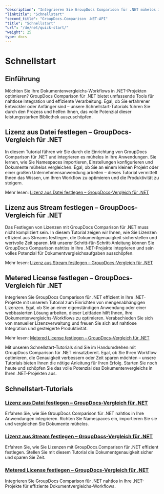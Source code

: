 ```yaml
---
"description": "Integrieren Sie GroupDocs Comparison für .NET mühelos in Ihre Projekte. Lernen Sie effiziente Lizenzeinstellungen für präzise Dokumentvergleichs-Workflows kennen."
"linktitle": "Schnellstart"
"second_title": "GroupDocs.Comparison .NET-API"
"title": "Schnellstart"
"url": "/de/net/quick-start/"
"weight": 25
type: docs
---
```

# Schnellstart


## Einführung

Möchten Sie Ihre Dokumentenvergleichs-Workflows in .NET-Projekten optimieren? GroupDocs Comparison für .NET bietet umfassende Tools für nahtlose Integration und effiziente Verarbeitung. Egal, ob Sie erfahrener Entwickler oder Anfänger sind – unsere Schnellstart-Tutorials führen Sie durch den Prozess und helfen Ihnen, das volle Potenzial dieser leistungsstarken Bibliothek auszuschöpfen.

## Lizenz aus Datei festlegen – GroupDocs-Vergleich für .NET

In diesem Tutorial führen wir Sie durch die Einrichtung von GroupDocs Comparison für .NET und integrieren es mühelos in Ihre Anwendungen. Sie lernen, wie Sie Namespaces importieren, Einstellungen konfigurieren und Dokumente mühelos vergleichen. Egal, ob Sie an einem kleinen Projekt oder einer großen Unternehmensanwendung arbeiten – dieses Tutorial vermittelt Ihnen das Wissen, um Ihren Workflow zu optimieren und die Produktivität zu steigern.

Mehr lesen: [Lizenz aus Datei festlegen – GroupDocs-Vergleich für .NET](./set-license-from-file/)

## Lizenz aus Stream festlegen – GroupDocs-Vergleich für .NET

Das Festlegen von Lizenzen mit GroupDocs Comparison für .NET muss nicht kompliziert sein. In diesem Tutorial zeigen wir Ihnen, wie Sie Lizenzen effizient aus Streams festlegen, die Dokumentgenauigkeit sicherstellen und wertvolle Zeit sparen. Mit unserer Schritt-für-Schritt-Anleitung können Sie GroupDocs Comparison nahtlos in Ihre .NET-Projekte integrieren und sein volles Potenzial für Dokumentvergleichsaufgaben ausschöpfen.

Mehr lesen: [Lizenz aus Stream festlegen – GroupDocs-Vergleich für .NET](./set-license-from-stream/)

## Metered License festlegen – GroupDocs-Vergleich für .NET

Integrieren Sie GroupDocs Comparison für .NET effizient in Ihre .NET-Projekte mit unserem Tutorial zum Einrichten von mengenabhängigen Lizenzen. Egal, ob Sie an einer eigenständigen Anwendung oder einer webbasierten Lösung arbeiten, dieser Leitfaden hilft Ihnen, Ihre Dokumentenvergleichs-Workflows zu optimieren. Verabschieden Sie sich von manueller Lizenzverwaltung und freuen Sie sich auf nahtlose Integration und gesteigerte Produktivität.

Mehr lesen: [Metered License festlegen – GroupDocs-Vergleich für .NET](./set-metered-license/)

Mit unseren Schnellstart-Tutorials sind Sie im Handumdrehen mit GroupDocs Comparison für .NET einsatzbereit. Egal, ob Sie Ihren Workflow optimieren, die Genauigkeit verbessern oder Zeit sparen möchten – unsere Tutorials bieten Ihnen die nötige Anleitung für Ihren Erfolg. Starten Sie noch heute und schöpfen Sie das volle Potenzial des Dokumentenvergleichs in Ihren .NET-Projekten aus.
## Schnellstart-Tutorials
### [Lizenz aus Datei festlegen – GroupDocs-Vergleich für .NET](./set-license-from-file/)
Erfahren Sie, wie Sie GroupDocs Comparison für .NET nahtlos in Ihre Anwendungen integrieren. Richten Sie Namespaces ein, importieren Sie sie und vergleichen Sie Dokumente mühelos.
### [Lizenz aus Stream festlegen – GroupDocs-Vergleich für .NET](./set-license-from-stream/)
Erfahren Sie, wie Sie Lizenzen mit GroupDocs.Comparison für .NET effizient festlegen. Stellen Sie mit diesem Tutorial die Dokumentgenauigkeit sicher und sparen Sie Zeit.
### [Metered License festlegen – GroupDocs-Vergleich für .NET](./set-metered-license/)
Integrieren Sie GroupDocs Comparison für .NET nahtlos in Ihre .NET-Projekte für effiziente Dokumentvergleichs-Workflows.